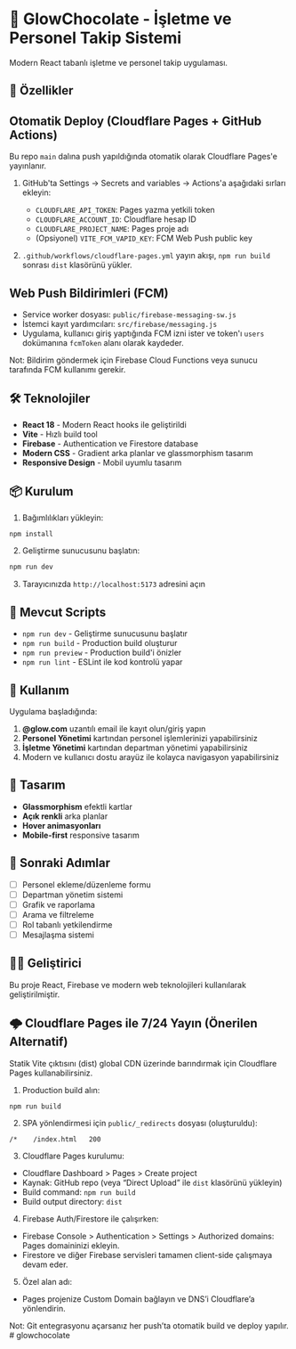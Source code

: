 # 🍫 GlowChocolate - İşletme ve Personel Takip Sistemi

Modern React tabanlı işletme ve personel takip uygulaması.

## 🚀 Özellikler


## Otomatik Deploy (Cloudflare Pages + GitHub Actions)

Bu repo `main` dalına push yapıldığında otomatik olarak Cloudflare Pages'e yayınlanır.

1) GitHub'ta Settings → Secrets and variables → Actions'a aşağıdaki sırları ekleyin:
	- `CLOUDFLARE_API_TOKEN`: Pages yazma yetkili token
	- `CLOUDFLARE_ACCOUNT_ID`: Cloudflare hesap ID
	- `CLOUDFLARE_PROJECT_NAME`: Pages proje adı
	- (Opsiyonel) `VITE_FCM_VAPID_KEY`: FCM Web Push public key

2) `.github/workflows/cloudflare-pages.yml` yayın akışı, `npm run build` sonrası `dist` klasörünü yükler.

## Web Push Bildirimleri (FCM)

- Service worker dosyası: `public/firebase-messaging-sw.js`
- İstemci kayıt yardımcıları: `src/firebase/messaging.js`
- Uygulama, kullanıcı giriş yaptığında FCM izni ister ve token'ı `users` dokümanına `fcmToken` alanı olarak kaydeder.

Not: Bildirim göndermek için Firebase Cloud Functions veya sunucu tarafında FCM kullanımı gerekir.

## 🛠️ Teknolojiler

- **React 18** - Modern React hooks ile geliştirildi
- **Vite** - Hızlı build tool
- **Firebase** - Authentication ve Firestore database
- **Modern CSS** - Gradient arka planlar ve glassmorphism tasarım
- **Responsive Design** - Mobil uyumlu tasarım

## 📦 Kurulum

1. Bağımlılıkları yükleyin:
```bash
npm install
```

2. Geliştirme sunucusunu başlatın:
```bash
npm run dev
```

3. Tarayıcınızda `http://localhost:5173` adresini açın

## 🔧 Mevcut Scripts

- `npm run dev` - Geliştirme sunucusunu başlatır
- `npm run build` - Production build oluşturur
- `npm run preview` - Production build'i önizler
- `npm run lint` - ESLint ile kod kontrolü yapar

## 📱 Kullanım

Uygulama başladığında:

1. **@glow.com** uzantılı email ile kayıt olun/giriş yapın
2. **Personel Yönetimi** kartından personel işlemlerinizi yapabilirsiniz
3. **İşletme Yönetimi** kartından departman yönetimi yapabilirsiniz
4. Modern ve kullanıcı dostu arayüz ile kolayca navigasyon yapabilirsiniz

## 🎨 Tasarım

- **Glassmorphism** efektli kartlar
- **Açık renkli** arka planlar
- **Hover animasyonları**
- **Mobile-first** responsive tasarım

## 🔄 Sonraki Adımlar

- [ ] Personel ekleme/düzenleme formu
- [ ] Departman yönetim sistemi
- [ ] Grafik ve raporlama
- [ ] Arama ve filtreleme
- [ ] Rol tabanlı yetkilendirme
- [ ] Mesajlaşma sistemi

## 👨‍💻 Geliştirici

Bu proje React, Firebase ve modern web teknolojileri kullanılarak geliştirilmiştir.

## 🌩️ Cloudflare Pages ile 7/24 Yayın (Önerilen Alternatif)

Statik Vite çıktısını (dist) global CDN üzerinde barındırmak için Cloudflare Pages kullanabilirsiniz.

1) Production build alın:

```powershell
npm run build
```

2) SPA yönlendirmesi için `public/_redirects` dosyası (oluşturuldu):

```
/*    /index.html   200
```

3) Cloudflare Pages kurulumu:
- Cloudflare Dashboard > Pages > Create project
- Kaynak: GitHub repo (veya “Direct Upload” ile `dist` klasörünü yükleyin)
- Build command: `npm run build`
- Build output directory: `dist`

4) Firebase Auth/Firestore ile çalışırken:
- Firebase Console > Authentication > Settings > Authorized domains: Pages domaininizi ekleyin.
- Firestore ve diğer Firebase servisleri tamamen client-side çalışmaya devam eder.

5) Özel alan adı:
- Pages projenize Custom Domain bağlayın ve DNS’i Cloudflare’a yönlendirin.

Not: Git entegrasyonu açarsanız her push’ta otomatik build ve deploy yapılır.
#   g l o w c h o c o l a t e  
 